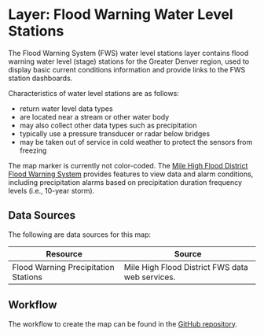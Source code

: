 # Layer: Flood Warning Water Level Stations #

The Flood Warning System (FWS) water level stations layer contains flood warning water level (stage) stations
for the Greater Denver region,
used to display basic current conditions information and provide links to the FWS station dashboards.

Characteristics of water level stations are as follows:

*   return water level data types
*   are located near a stream or other water body
*   may also collect other data types such as precipitation
*   typically use a pressure transducer or radar below bridges
*   may be taken out of service in cold weather to protect the sensors from freezing

The map marker is currently not color-coded.
The [Mile High Flood District Flood Warning System](https://mhfd-ns5data.trilynx-novastar.systems/novastar/operator/)
provides features to view data and alarm conditions,
including precipitation alarms based on precipitation duration frequency levels (i.e., 10-year storm).

## Data Sources ##

The following are data sources for this map:

| **Resource** | **Source** |
| -- | -- |
| Flood Warning Precipitation Stations | Mile High Flood District FWS data web services. |

## Workflow ##

The workflow to create the map can be found in the
[GitHub repository](https://github.com/OpenWaterFoundation/owf-infomapper-co-saint-vrain/tree/master/workflow/CurrentConditions/Environment-Floods).
